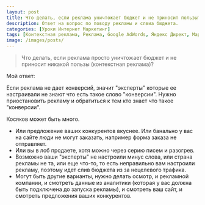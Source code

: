 ```yaml
---
layout: post
title: Что делать, если реклама уничтожает бюджет и не приносит пользы?
description: Ответ на вопрос по поводу рекламы и слвиа бюджета.
categories: [Уроки Интернет Маркетинг]
tags: [Контекстная реклама, Реклама, Google AdWords, Яндекс Директ, Маркетинг]
image: /images/posts/
---
```


<!-- <img src="{{ site.baseurl }}/images/posts/chto-delat-yesli-reklama-unichtozhayet-byudzhet-i-ne-prinosit-polzy.md"
alt="Что делать, если реклама уничтожает бюджет и не приносит ни какой пользы?" title="Ответ на вопрос про реклму">
-->
<blockquote>
Что делать, если реклама просто уничтожает бюджет и не приносит никакой пользы (контекстная реклама)?
</blockquote>

Мой ответ:

Если реклама не дает конверсий, значит "эксперты" которые ее настраивали не знают что есть такое слово "конверсии". Нужно приостановить рекламу и обратиться к тем кто знает что такое "конверсии". 

Косяков может быть много. 
<ul>
<li>
Или предложение ваших конкурентов вкуснее. Или банально у вас на сайте люди не могут заказать, например форма заказа не отправляет.
</li><li>
Или вы в лоб продаете, хотя можно через  серию писем и разогрев. 
</li><li>
Возможно ваши "эксперты" не настроили минус слова, или страна рекламы не та, или еще что-то, то есть неправильно вам настроили рекламу, поэтому идет слив бюджета из за нецелевого трафика. 
</li><li>
Могут быть другие варианты, нужно делать осмотр, и рекламной компании, и смотреть данные из аналитики (которая у вас должна быть подключена до запуска рекламы), и смотреть ваш сайт, и смотреть предложения ваших конкурентов.
</li>
</ul>
